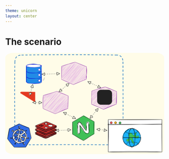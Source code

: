 ```yaml
---
theme: unicorn
layout: center
---
```


# The scenario

<img src="../assets/scenario.excalidraw.svg">


<style>
  img {
    border-radius: 5%;
  }
  .slidev-layout {
    background: linear-gradient(to right, #A11CAF, #5B21B6);
}
</style>
